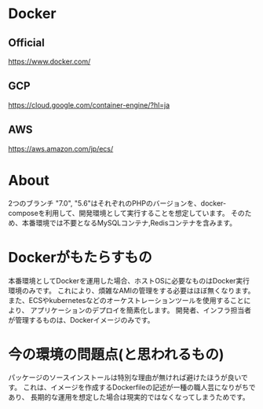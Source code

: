 # Docker
## Official
https://www.docker.com/
## GCP
https://cloud.google.com/container-engine/?hl=ja
## AWS
https://aws.amazon.com/jp/ecs/

# About
2つのブランチ "7.0", "5.6"はそれぞれのPHPのバージョンを、docker-composeを利用して、開発環境として実行することを想定しています。
そのため、本番環境では不要となるMySQLコンテナ,Redisコンテナを含みます。

# Dockerがもたらすもの
本番環境としてDockerを運用した場合、ホストOSに必要なものはDocker実行環境のみです。
これにより、煩雑なAMIの管理をする必要はほぼ無くなります。
また、ECSやkubernetesなどのオーケストレーションツールを使用することにより、
アプリケーションのデプロイを簡素化します。
開発者、インフラ担当者が管理するものは、Dockerイメージのみです。

# 今の環境の問題点(と思われるもの)
パッケージのソースインストールは特別な理由が無ければ避けたほうが良いです。
これは、イメージを作成するDockerfileの記述が一種の職人芸になりがちであり、
長期的な運用を想定した場合は現実的ではなくなってしまうためです。
